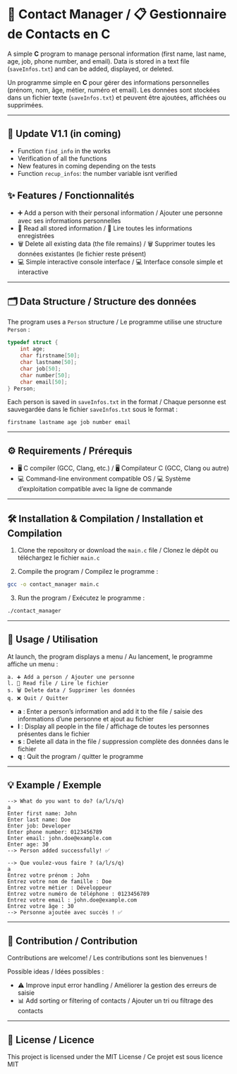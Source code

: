 # 📇 Contact Manager / 📋 Gestionnaire de Contacts en C

A simple **C** program to manage personal information (first name, last name, age, job, phone number, and email). Data is stored in a text file (`saveInfos.txt`) and can be added, displayed, or deleted.

Un programme simple en **C** pour gérer des informations personnelles (prénom, nom, âge, métier, numéro et email). Les données sont stockées dans un fichier texte (`saveInfos.txt`) et peuvent être ajoutées, affichées ou supprimées.

---

## 🚧 Update V1.1 (in coming)

* Function `find_info` in the works
* Verification of all the functions
* New features in coming depending on the tests
* Function `recup_infos`: the number variable isnt verified

## ✨ Features / Fonctionnalités

* ➕ Add a person with their personal information / Ajouter une personne avec ses informations personnelles
* 📖 Read all stored information / 📖 Lire toutes les informations enregistrées
* 🗑️ Delete all existing data (the file remains) / 🗑️ Supprimer toutes les données existantes (le fichier reste présent)
* 💻 Simple interactive console interface / 💻 Interface console simple et interactive

---

## 🗂️ Data Structure / Structure des données

The program uses a `Person` structure / Le programme utilise une structure `Person` :

```c
typedef struct {
    int age;
    char firstname[50];
    char lastname[50];
    char job[50];
    char number[50];
    char email[50];
} Person;
```

Each person is saved in `saveInfos.txt` in the format / Chaque personne est sauvegardée dans le fichier `saveInfos.txt` sous le format :

```
firstname lastname age job number email
```

---

## ⚙️ Requirements / Prérequis

* 🖥️ C compiler (GCC, Clang, etc.) / 🖥️ Compilateur C (GCC, Clang ou autre)
* 💻 Command-line environment compatible OS / 💻 Système d’exploitation compatible avec la ligne de commande

---

## 🛠️ Installation & Compilation / Installation et Compilation

1. Clone the repository or download the `main.c` file / Clonez le dépôt ou téléchargez le fichier `main.c`

2. Compile the program / Compilez le programme :

```bash
gcc -o contact_manager main.c
```

3. Run the program / Exécutez le programme :

```bash
./contact_manager
```

---

## 📝 Usage / Utilisation

At launch, the program displays a menu / Au lancement, le programme affiche un menu :

```
a. ➕ Add a person / Ajouter une personne
l. 📖 Read file / Lire le fichier
s. 🗑️ Delete data / Supprimer les données
q. ❌ Quit / Quitter
```

* **a** : Enter a person’s information and add it to the file / saisie des informations d’une personne et ajout au fichier
* **l** : Display all people in the file / affichage de toutes les personnes présentes dans le fichier
* **s** : Delete all data in the file / suppression complète des données dans le fichier
* **q** : Quit the program / quitter le programme

---

## 💡 Example / Exemple

```
--> What do you want to do? (a/l/s/q)
a
Enter first name: John
Enter last name: Doe
Enter job: Developer
Enter phone number: 0123456789
Enter email: john.doe@example.com
Enter age: 30
--> Person added successfully! ✅
```

```
--> Que voulez-vous faire ? (a/l/s/q)
a
Entrez votre prénom : John
Entrez votre nom de famille : Doe
Entrez votre métier : Développeur
Entrez votre numéro de téléphone : 0123456789
Entrez votre email : john.doe@example.com
Entrez votre âge : 30
--> Personne ajoutée avec succès ! ✅
```

---

## 🤝 Contribution / Contribution

Contributions are welcome! / Les contributions sont les bienvenues !

Possible ideas / Idées possibles :

* ⚠️ Improve input error handling / Améliorer la gestion des erreurs de saisie
* 📊 Add sorting or filtering of contacts / Ajouter un tri ou filtrage des contacts

---

## 📜 License / Licence

This project is licensed under the MIT License / Ce projet est sous licence MIT
